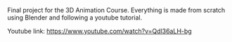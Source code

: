 Final project for the 3D Animation Course. Everything is made from scratch using Blender and following a youtube tutorial.

Youtube link: https://www.youtube.com/watch?v=Qdl36aLH-bg